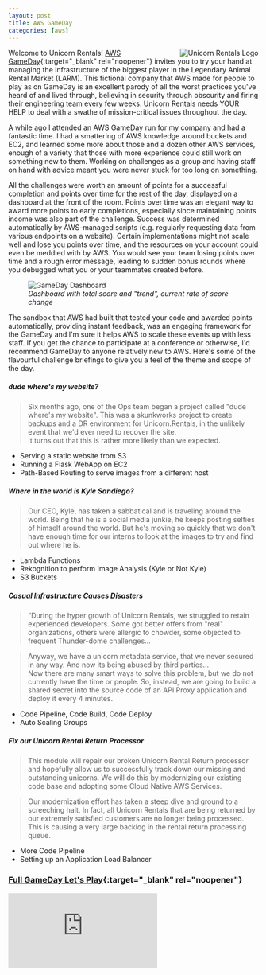 ```yaml
---
layout: post
title: AWS GameDay
categories: [aws]
---
```


<img src="{{ site.baseurl }}public/images/unicorn_rentals.png" style="float:right" alt="Unicorn Rentals Logo">

Welcome to Unicorn Rentals! [AWS GameDay](https://aws.amazon.com/gameday/){:target="_blank" rel="noopener"}
invites you to try your hand at managing
the infrastructure of the biggest player in the Legendary Animal Rental Market (LARM).
This fictional company that AWS made for people to play as on GameDay is an excellent parody of all the worst practices you've
heard of and lived through, believing in security through obscurity and firing their engineering team
every few weeks. Unicorn Rentals needs YOUR HELP to deal with a swathe of mission-critical issues throughout the day.

<!--more-->

A while ago I attended an AWS GameDay run for my company and had a fantastic time.
I had a smattering of AWS knowledge around buckets and EC2, and learned some more about those and
a dozen other AWS services, enough of a variety that those with more experience could still work on something
new to them. Working on challenges as a group and having staff on hand with advice meant you were never stuck for
too long on something.

All the challenges were worth an amount of points for a successful completion and points over time for the rest
of the day, displayed on a dashboard at the front of the room. Points over 
time was an elegant way to award more points to early completions, especially since maintaining points income was
also part of the challenge. Success was determined automatically by AWS-managed scripts (e.g. regularly requesting data from
various endpoints on a website). Certain implementations might not scale well and lose you points over time, and the resources
on your account could even be meddled with by AWS. You would see your team losing points over time and a rough error
message, leading to sudden bonus rounds where you debugged what you or your teammates created before.

<figure>
    <img src="{{ site.baseurl }}public/images/game_day_dashboard.png" alt="GameDay Dashboard">
    <figcaption><i>Dashboard with total score and "trend", current rate of score change</i></figcaption>
</figure>

The sandbox that AWS had built that tested your code and awarded points automatically, providing instant feedback, was an
engaging framework for the GameDay and I'm sure it helps AWS to scale these events up with less staff.
If you get the chance to participate at a conference or otherwise, I'd recommend GameDay to anyone relatively new to AWS.
Here's some of the flavourful challenge briefings to give you a feel of the theme and scope of the day.


##### dude where's my website?

>Six months ago, one of the Ops team began a project called "dude where's my website". 
This was a skunkworks project to create backups and a DR environment for Unicorn.Rentals, 
in the unlikely event that we'd ever need to recover the site.    
It turns out that this is rather more likely than we expected.

- Serving a static website from S3
- Running a Flask WebApp on EC2
- Path-Based Routing to serve images from a different host


##### Where in the world is Kyle Sandiego?

>Our CEO, Kyle, has taken a sabbatical and is traveling around the world. Being that he is a
social media junkie, he keeps posting selfies of himself around the world. But he's moving so
quickly that we don't have enough time for our interns to look at the images to try and find
out where he is.

- Lambda Functions
- Rekognition to perform Image Analysis (Kyle or Not Kyle)
- S3 Buckets

##### Casual Infrastructure Causes Disasters

>“During the hyper growth of Unicorn Rentals, we struggled to retain experienced developers.
Some got better offers from "real" organizations, others were allergic to chowder, some
objected to frequent Thunder-dome challenges…

>Anyway, we have a unicorn metadata service, that we never secured in any way. 
And now its being abused by third parties...    
> Now there are many smart ways to solve this problem, but we do not currently have the time or people. 
So, instead, we are going to build a shared secret into the source code of an API Proxy application 
and deploy it every 4 minutes.

- Code Pipeline, Code Build, Code Deploy
- Auto Scaling Groups


##### Fix our Unicorn Rental Return Processor
>This module will repair our broken Unicorn Rental Return processor and hopefully allow us to successfully
track down our missing and outstanding unicorns. We will do this by modernizing our existing code base
and adopting some Cloud Native AWS Services.

> Our modernization effort has taken a steep dive and ground to a screeching halt. In fact, all Unicorn
Rentals that are being returned by our extremely satisfied customers are no longer being processed. This
is causing a very large backlog in the rental return processing queue.

- More Code Pipeline
- Setting up an Application Load Balancer



### [Full GameDay Let's Play](https://www.youtube.com/watch?v=1ry0mYEdfno){:target="_blank" rel="noopener"}

<div class="iframeVideo">
<iframe src="https://www.youtube-nocookie.com/embed/1ry0mYEdfno" frameborder="0" allow="accelerometer; autoplay; encrypted-media; gyroscope; picture-in-picture" allowfullscreen></iframe>
</div>